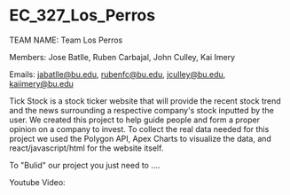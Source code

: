 # EC_327_Los_Perros

TEAM NAME: Team Los Perros

Members: Jose Batlle, Ruben Carbajal, John Culley, Kai Imery

Emails: jabatlle@bu.edu, rubenfc@bu.edu, jculley@bu.edu, kaiimery@bu.edu

Tick Stock is a stock ticker website that will provide the recent stock trend and the news surrounding a respective company's stock inputted by the user. We created this project to help guide people and form a proper opinion on a company to invest. To collect the real data needed for this project we used the Polygon API, Apex Charts to visualize the data, and react/javascript/html for the website itself.

To "Bulid" our project you just need to ....

Youtube Video: 
